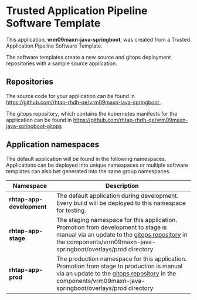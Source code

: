 # Trusted Application Pipeline Software Template

This application, **vrm09maxn-java-springboot**, was created from a Trusted Application Pipeline Software Template.

The software templates create a new source and gitops deployment repositories with a sample source application. 

## Repositories

The source code for your application can be found in [https://github.com/rhtap-rhdh-qe/vrm09maxn-java-springboot ](https://github.com/rhtap-rhdh-qe/vrm09maxn-java-springboot ).
 
The gitops repository, which contains the kubernetes manifests for the application can be found in 
[https://github.com/rhtap-rhdh-qe/vrm09maxn-java-springboot-gitops ](https://github.com/rhtap-rhdh-qe/vrm09maxn-java-springboot-gitops ) 

## Application namespaces 

The default application will be found in the following namespaces. Applications can be deployed into unique namespaces or multiple software templates can also bet generated into the same group namespaces.  

|  Namespace   |  Description   |  
| -------- | -------- |   
| **rhtap-app-development** | The default application during development. Every build will be deployed to this namespace for testing. | 
| **rhtap-app-stage** | The staging namespace for this application. Promotion from development to stage is manual via an update to the [gitops repository](https://github.com/rhtap-rhdh-qe/vrm09maxn-java-springboot-gitops ) in the components/vrm09maxn-java-springboot/overlays/prod directory |  
| **rhtap-app-prod** | The production namespace for this application. Promotion from stage to production is manual via an update to the [gitops repository](https://github.com/rhtap-rhdh-qe/vrm09maxn-java-springboot-gitops ) in the components/vrm09maxn-java-springboot/overlays/prod directory | 